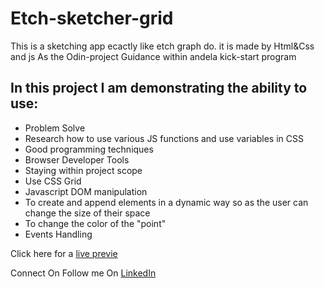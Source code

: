 # Etch-sketcher-grid
This is a sketching app ecactly like etch graph do.
it is made by Html&Css and js
As the Odin-project Guidance within andela kick-start program

## In this project I am demonstrating the ability to use:

- Problem Solve
- Research how to use various JS functions and use variables in CSS
- Good programming techniques
- Browser Developer Tools
- Staying within project scope
- Use CSS Grid
- Javascript DOM manipulation
- To create and append elements in a dynamic way so as the user can change the size of their space
- To change the color of the "point"
- Events Handling

Click here for a [live previe](https://jado-jeady.github.io/Etch-sketcher-grid/)

Connect On Follow me On [LinkedIn ](https://www.linkedin.com/in/jado1/)